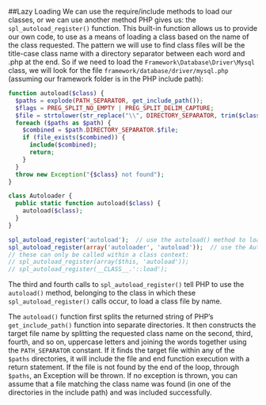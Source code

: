 ##Lazy Loading
We can use the require/include methods to load our classes, or we can use another method PHP gives us: the
```spl_autoload_register()``` function. This built-in function allows us to provide our own code, to use as a means
of loading a class based on the name of the class requested.
The pattern we will use to find class files will be the title-case class name with a directory separator between
each word and .php at the end. So if we need to load the ```Framework\Database\Driver\Mysql``` class, we will look
for the file ```framework/database/driver/mysql.php``` (assuming our framework folder is in the PHP include path):
```php
function autoload($class) {
  $paths = explode(PATH_SEPARATOR, get_include_path());
  $flags = PREG_SPLIT_NO_EMPTY | PREG_SPLIT_DELIM_CAPTURE;
  $file = strtolower(str_replace("\\", DIRECTORY_SEPARATOR, trim($class, "\\"))).".php";
  foreach ($paths as $path) {
    $combined = $path.DIRECTORY_SEPARATOR.$file;
    if (file_exists($combined)) {
      include($combined);
      return;
    }
  }
  throw new Exception("{$class} not found");
}

class Autoloader {
  public static function autoload($class) {
    autoload($class);
  }
}

spl_autoload_register('autoload');  // use the autoload() method to load a class file by name.
spl_autoload_register(array('autoloader', 'autoload'));  // use the Autoloader::autoload() method to load a class file by name.
// these can only be called within a class context:
// spl_autoload_register(array($this, 'autoload'));
// spl_autoload_register(__CLASS__.'::load');
```
The third and fourth calls to ```spl_autoload_register()``` tell PHP to use the ```autoload()``` method, belonging to the class in which these ```spl_autoload_register()``` calls occur, to load a class file by name.

The ```autoload()``` function first splits the returned string of PHP’s ```get_include_path()``` function into separate directories. It then constructs the target file name by splitting the requested class name on the second, third, fourth, and so on, uppercase letters and joining the words together using the ```PATH_SEPARATOR``` constant. If it finds the target file within any of the ```$paths``` directories, it will include the file and end function execution with a return statement. If the file is not found by the end of the loop, through ```$paths```, an Exception will be thrown. If no exception is thrown, you can assume that a file matching the class name was found (in one of the directories in the include path) and was included successfully.
